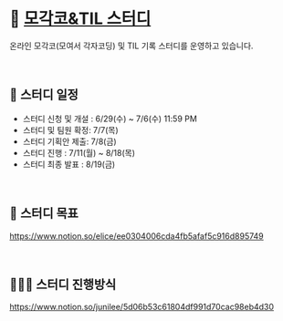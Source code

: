 # 📝 [모각코&TIL 스터디](https://www.notion.so/junilee/c1d1dd36c60649d7ba26e44188c5a61c)
온라인 모각코(모여서 각자코딩) 및 TIL 기록 스터디를 운영하고 있습니다.

<br/>

## 📅 스터디 일정
- 스터디 신청 및 개설 : 6/29(수) ~ 7/6(수) 11:59 PM
- 스터디 및 팀원 확정: 7/7(목)
- 스터디 기획안 제출: 7/8(금)
- 스터디 진행 : 7/11(월) ~ 8/18(목)
- 스터디 최종 발표 : 8/19(금)

<br/>

## 🐢 스터디 목표
https://www.notion.so/elice/ee0304006cda4fb5afaf5c916d895749

<br/>

## 🧑🏼‍💻 스터디 진행방식
https://www.notion.so/junilee/5d06b53c61804df991d70cac98eb4d30
